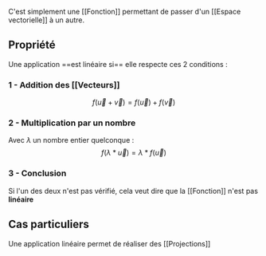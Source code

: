 C'est simplement une [[Fonction]] permettant de passer d'un [[Espace vectorielle]] à un autre.
## Propriété
Une application ==est linéaire si== elle respecte ces 2 conditions :
### 1 - Addition des [[Vecteurs]]
$$f(\vec{u}+\vec{v}) = f(\vec{u}) + f(\vec{v})$$
### 2 - Multiplication par un nombre
Avec $\lambda$ un nombre entier quelconque :
$$f(\lambda*\vec{u}) = \lambda * f(\vec{u})$$
### 3 - Conclusion
Si l'un des deux n'est pas vérifié, cela veut dire que la [[Fonction]] n'est pas **linéaire**
## Cas particuliers
Une application linéaire permet de réaliser des [[Projections]]
